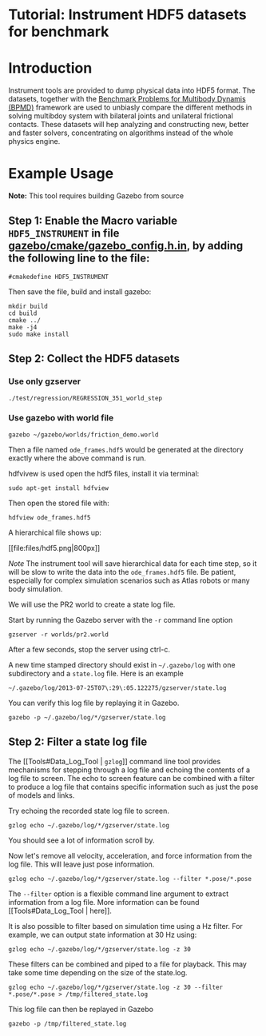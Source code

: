 # Tutorial: Instrument HDF5 datasets for benchmark 

# Introduction

Instrument tools are provided to dump physical data into HDF5 format. The datasets, together with the [Benchmark Problems for Multibody Dynamis (BPMD)](https://grasp.robotics.cs.rpi.edu/bpmd/) framework are used to unbiasly compare the different methods in solving multibdoy system with bilateral joints and unilateral frictional contacts. These datasets will hep analyzing and constructing new, better and faster solvers, concentrating on algorithms instead of the whole physics engine. 

# Example Usage 
**Note:** This tool requires building Gazebo from source

## Step 1: Enable the Macro variable `HDF5_INSTRUMENT` in file [gazebo/cmake/gazebo_config.h.in](https://bitbucket.org/osrf/gazebo/src/32287918490425e4f9fd5a06fbca3ade3e95f55d/cmake/gazebo_config.h.in?at=default), by adding the following line to the file: 
~~~
#cmakedefine HDF5_INSTRUMENT
~~~

Then save the file, build and install gazebo: 

~~~
mkdir build  
cd build    
cmake ../
make -j4  
sudo make install
~~~


## Step 2: Collect the HDF5 datasets 

### Use only gzserver 

~~~
./test/regression/REGRESSION_351_world_step 
~~~

### Use gazebo with world file 

~~~
gazebo ~/gazebo/worlds/friction_demo.world 
~~~

Then a file named `ode_frames.hdf5` would be generated at the directory exactly where the above command is run. 

hdfvivew is used open the hdf5 files, install it via terminal: 

~~~
sudo apt-get install hdfview
~~~

Then open the stored file with: 

~~~
hdfview ode_frames.hdf5
~~~

A hierarchical file shows up: 

[[file:files/hdf5.png|800px]]


*Note* The instrument tool will save hierarchical data for each time step, so it will be slow to write the data into the `ode_frames.hdf5` file. Be patient, especially for complex simulation scenarios such as Atlas robots or many body simulation. 



We will use the PR2 world to create a state log file.

Start by running the Gazebo server with the `-r` command line option
~~~
gzserver -r worlds/pr2.world
~~~

After a few seconds, stop the server using ctrl-c.

A new time stamped directory should exist in `~/.gazebo/log` with one subdirectory and a `state.log` file. Here is an example
~~~
~/.gazebo/log/2013-07-25T07\:29\:05.122275/gzserver/state.log
~~~

You can verify this log file by replaying it in Gazebo.
~~~
gazebo -p ~/.gazebo/log/*/gzserver/state.log
~~~

## Step 2: Filter a state log file

The [[Tools#Data_Log_Tool | `gzlog`]] command line tool provides mechanisms for stepping through a log file and echoing the contents of a log file to screen. The echo to screen feature can be combined with a filter to produce a log file that contains specific information such as just the pose of models and links.

Try echoing the recorded state log file to screen.
~~~
gzlog echo ~/.gazebo/log/*/gzserver/state.log
~~~

You should see a lot of information scroll by.

Now let's remove all velocity, acceleration, and force information from the log file. This will leave just pose information.
~~~
gzlog echo ~/.gazebo/log/*/gzserver/state.log --filter *.pose/*.pose
~~~

The `--filter` option is a flexible command line argument to extract information from a log file. More information can be found [[Tools#Data_Log_Tool | here]].

It is also possible to filter based on simulation time using a Hz filter.
For example, we can output state information at 30 Hz using:
~~~
gzlog echo ~/.gazebo/log/*/gzserver/state.log -z 30
~~~

These filters can be combined and piped to a file for playback. This may take some time depending on the size of the state.log.
~~~
gzlog echo ~/.gazebo/log/*/gzserver/state.log -z 30 --filter *.pose/*.pose > /tmp/filtered_state.log
~~~

This log file can then be replayed in Gazebo
~~~
gazebo -p /tmp/filtered_state.log
~~~
